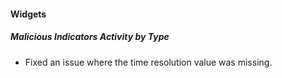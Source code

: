 
#### Widgets
##### Malicious Indicators Activity by Type
- Fixed an issue where the time resolution value was missing.
